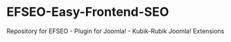 EFSEO-Easy-Frontend-SEO
=======================

Repository for EFSEO - Plugin for Joomla! - Kubik-Rubik Joomla! Extensions